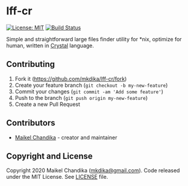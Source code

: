 # lff-cr

[![License: MIT](https://img.shields.io/badge/License-MIT-blue.svg)](/LICENSE)
[![Build Status](https://travis-ci.org/mkdika/lff-cr.svg?branch=master)](https://travis-ci.org/mkdika/lff-cr)

Simple and straightforward large files finder utility for *nix, optimize for human, written in [Crystal](https://crystal-lang.org/) language.

## Contributing

1. Fork it (<https://github.com/mkdika/lff-cr/fork>)
2. Create your feature branch (`git checkout -b my-new-feature`)
3. Commit your changes (`git commit -am 'Add some feature'`)
4. Push to the branch (`git push origin my-new-feature`)
5. Create a new Pull Request

## Contributors

- [Maikel Chandika](https://github.com/mkdika) - creator and maintainer

## Copyright and License

Copyright 2020 Maikel Chandika (mkdika@gmail.com). Code released under the MIT License. See [LICENSE](/LICENSE) file.
